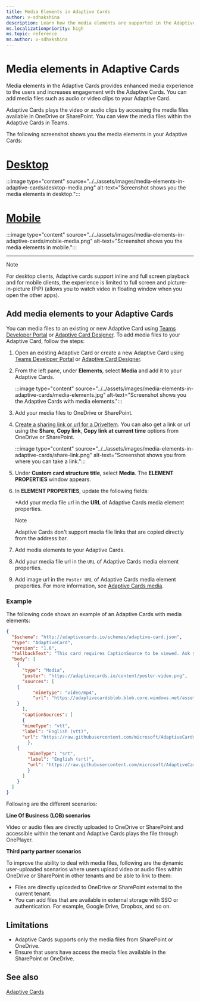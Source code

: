 ```yaml
---
title: Media Elements in Adaptive Cards
author: v-sdhakshina
description: Learn how the media elements are supported in the Adaptive Cards and support consumption directly within Teams Adaptive Cards.
ms.localizationpriority: high
ms.topic: reference
ms.author: v-sdhakshina
---
```


# Media elements in Adaptive Cards

Media elements in the Adaptive Cards provides enhanced media experience to the users and increases engagement with the Adaptive Cards. You can add media files such as audio or video clips to your Adaptive Card.

Adaptive Cards plays the video or audio clips by accessing the media files available in OneDrive or SharePoint. You can view the media files within the Adaptive Cards in Teams.

The following screenshot shows you the media elements in your Adaptive Cards:

# [Desktop](#tab/desktop)

:::image type="content" source="../../assets/images/media-elements-in-adaptive-cards/desktop-media.png" alt-text="Screenshot shows you the media elements in desktop.":::

# [Mobile](#tab/mobile)

:::image type="content" source="../../assets/images/media-elements-in-adaptive-cards/mobile-media.png" alt-text="Screenshot shows you the media elements in mobile.":::

---
> [!NOTE]
> For desktop clients, Adaptive cards support inline and full screen playback and for mobile clients, the experience is limited to full screen and picture-in-picture (PiP) (allows you to watch video in floating window when you open the other apps).

## Add media elements to your Adaptive Cards

You can media files to an existing or new Adaptive Card using [Teams Developer Portal](https://dev.teams.microsoft.com/cards) or [Adaptive Card Designer](https://adaptivecards.io/designer). To add media files to your Adaptive Card, follow the steps:

1. Open an existing Adaptive Card or create a new Adaptive Card using [Teams Developer Portal](https://dev.teams.microsoft.com/cards) or [Adaptive Card Designer](https://adaptivecards.io/designer).

1. From the left pane, under **Elements**, select **Media** and add it to your Adaptive Cards.

   :::image type="content" source="../../assets/images/media-elements-in-adaptive-cards/media-elements.jpg" alt-text="Screenshot shows you the Adaptive Cards with media elements.":::

1. Add your media files to OneDrive or SharePoint.

1. [Create a sharing link or url for a DriveItem](/graph/api/driveitem-createlink). You can also get a link or url using the **Share**, **Copy link**, **Copy link at current time** options from OneDrive or SharePoint.

   :::image type="content" source="../../assets/images/media-elements-in-adaptive-cards/share-link.png" alt-text="Screenshot shows you from where you can take a link.":::

1. Under **Custom card structure title**, select **Media**. The **ELEMENT PROPERTIES** window appears.

1. In **ELEMENT PROPERTIES**, update the following fields:

    *Add your media file url in the **URL** of Adaptive Cards media element properties.

    >[!NOTE]
    > Adaptive Cards don't support media file links that are copied directly from the address bar.

1. Add media elements to your Adaptive Cards.

1. Add your media file url in the `URL` of Adaptive Cards media element properties.

1. Add image url in the `Poster URL` of Adaptive Cards media element properties. For more information, see [Adaptive Cards media](https://adaptivecards.io/explorer/Media.html).

### Example

The following code shows an example of an Adaptive Cards with media elements:

```json
{
  "$schema": "http://adaptivecards.io/schemas/adaptive-card.json",
  "type": "AdaptiveCard",
  "version": "1.6",
  "fallbackText": "This card requires CaptionSource to be viewed. Ask your platform to update to Adaptive Cards v1.6 for this and more!",
  "body": [
    {
      "type": "Media",
      "poster": "https://adaptivecards.io/content/poster-video.png",
      "sources": [
    {
          "mimeType": "video/mp4",
          "url": "https://adaptivecardsblob.blob.core.windows.net/assets/AdaptiveCardsOverviewVideo.mp4"
    }
      ],
      "captionSources": [
      {
      "mimeType": "vtt",
      "label": "English (vtt)",
      "url": "https://raw.githubusercontent.com/microsoft/AdaptiveCards/5ac07e8adb8d7dcd7480973321e57d279d1f7d2c/assets/ProductVideoSubtitles.vtt"
        },
    {
        "mimeType": "srt",
        "label": "English (srt)",
        "url": "https://raw.githubusercontent.com/microsoft/AdaptiveCards/da2eb4ad4de60d14b37decc062d3952da9dbb790/assets/ProductVideoSubtitles.srt"
        }
      ]
    }
  ]
}

```

Following are the different scenarios:

**Line Of Business (LOB) scenarios**

Video or audio files are directly uploaded to OneDrive or SharePoint and accessible within the tenant and Adaptive Cards plays the file through OnePlayer.

**Third party partner scenarios**

To improve the ability to deal with media files, following are the dynamic user-uploaded scenarios where users upload video or audio files within OneDrive or SharePoint in other tenants and be able to link to them:

* Files are directly uploaded to OneDrive or SharePoint external to the current tenant.
* You can add files that are available in external storage with SSO or authentication. For example, Google Drive, Dropbox, and so on.

## Limitations

* Adaptive Cards supports only the media files from SharePoint or OneDrive.
* Ensure that users have access the media files available in the SharePoint or OneDrive.

## See also

[Adaptive Cards](cards-reference.md#adaptive-card)
